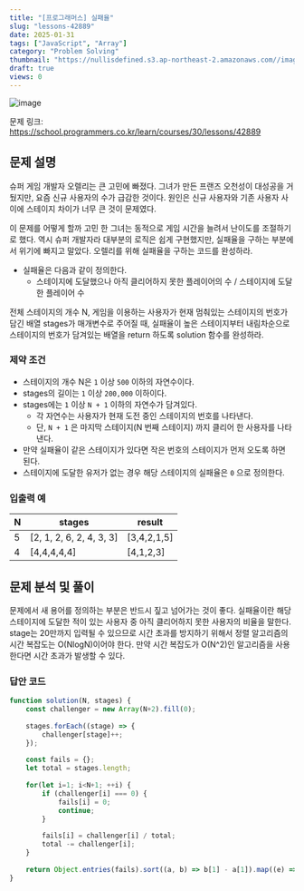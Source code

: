 ```yaml
---
title: "[프로그래머스] 실패율"
slug: "lessons-42889"
date: 2025-01-31
tags: ["JavaScript", "Array"]
category: "Problem Solving"
thumbnail: "https://nullisdefined.s3.ap-northeast-2.amazonaws.com//images/9da43d23144a48a883255434f24e1628.png"
draft: true
views: 0
---
```

![image](https://nullisdefined.s3.ap-northeast-2.amazonaws.com//images/9da43d23144a48a883255434f24e1628.png)

문제 링크: https://school.programmers.co.kr/learn/courses/30/lessons/42889

## 문제 설명

슈퍼 게임 개발자 오렐리는 큰 고민에 빠졌다. 그녀가 만든 프랜즈 오천성이 대성공을 거뒀지만, 요즘 신규 사용자의 수가 급감한 것이다. 원인은 신규 사용자와 기존 사용자 사이에 스테이지 차이가 너무 큰 것이 문제였다.

이 문제를 어떻게 할까 고민 한 그녀는 동적으로 게임 시간을 늘려서 난이도를 조절하기로 했다. 역시 슈퍼 개발자라 대부분의 로직은 쉽게 구현했지만, 실패율을 구하는 부분에서 위기에 빠지고 말았다. 오렐리를 위해 실패율을 구하는 코드를 완성하라.

- 실패율은 다음과 같이 정의한다.
    - 스테이지에 도달했으나 아직 클리어하지 못한 플레이어의 수 / 스테이지에 도달한 플레이어 수

전체 스테이지의 개수 N, 게임을 이용하는 사용자가 현재 멈춰있는 스테이지의 번호가 담긴 배열 stages가 매개변수로 주어질 때, 실패율이 높은 스테이지부터 내림차순으로 스테이지의 번호가 담겨있는 배열을 return 하도록 solution 함수를 완성하라.

### 제약 조건

- 스테이지의 개수 N은 `1` 이상 `500` 이하의 자연수이다.
- stages의 길이는 `1` 이상 `200,000` 이하이다.
- stages에는 `1` 이상 `N + 1` 이하의 자연수가 담겨있다.
	- 각 자연수는 사용자가 현재 도전 중인 스테이지의 번호를 나타낸다.
	- 단, `N + 1` 은 마지막 스테이지(N 번째 스테이지) 까지 클리어 한 사용자를 나타낸다.
- 만약 실패율이 같은 스테이지가 있다면 작은 번호의 스테이지가 먼저 오도록 하면 된다.
- 스테이지에 도달한 유저가 없는 경우 해당 스테이지의 실패율은 `0` 으로 정의한다.

### 입출력 예

| N   | stages                   | result      |
| --- | ------------------------ | ----------- |
| 5   | [2, 1, 2, 6, 2, 4, 3, 3] | [3,4,2,1,5] |
| 4   | [4,4,4,4,4]              | [4,1,2,3]   |

## 문제 분석 및 풀이

문제에서 새 용어를 정의하는 부분은 반드시 짚고 넘어가는 것이 좋다.
실패율이란 해당 스테이지에 도달한 적이 있는 사용자 중 아직 클리어하지 못한 사용자의 비율을 말한다.
stage는 20만까지 입력될 수 있으므로 시간 초과를 방지하기 위해서 정렬 알고리즘의 시간 복잡도는 O(NlogN)이어야 한다. 만약 시간 복잡도가 O(N^2)인 알고리즘을 사용한다면 시간 초과가 발생할 수 있다.

### 답안 코드

```js
function solution(N, stages) {
    const challenger = new Array(N+2).fill(0);
    
    stages.forEach((stage) => {
        challenger[stage]++;
    });
    
    const fails = {};
    let total = stages.length;
    
    for(let i=1; i<N+1; ++i) {
        if (challenger[i] === 0) {
            fails[i] = 0;
            continue;
        }
        
        fails[i] = challenger[i] / total;
        total -= challenger[i];
    }
    
    return Object.entries(fails).sort((a, b) => b[1] - a[1]).map((e) => Number(e[0]));
}
```